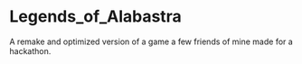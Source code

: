 # Legends_of_Alabastra
A remake and optimized version of a game a few friends of mine made for a hackathon.

